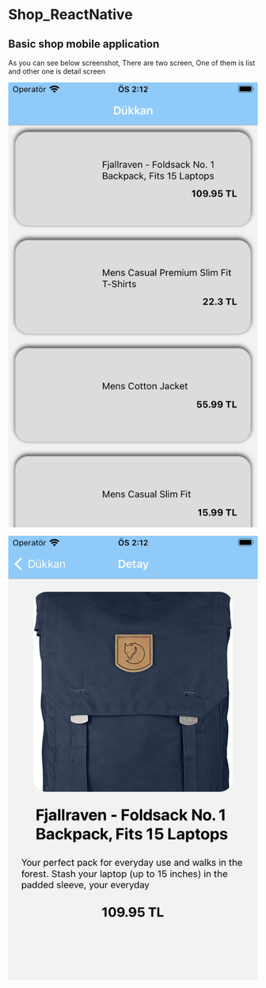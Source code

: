# Shop_ReactNative
## Basic shop  mobile application

As you can see below screenshot, There are two screen, One of them is list and other one is detail screen

![Screen shot 1](/src/assets/Screenshots/Screenshot1.png)


![Screen shot 1](/src/assets/Screenshots/Screenshot2.png)